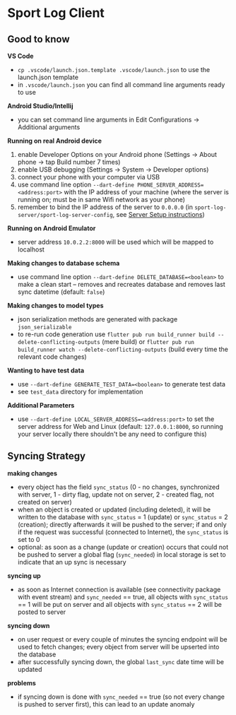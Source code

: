 
# Sport Log Client

## Good to know
**VS Code**
* `cp .vscode/launch.json.template .vscode/launch.json` to use the launch.json template
* in `.vscode/launch.json` you can find all command line arguments ready to use

**Android Studio/Intellij**
* you can set command line arguments in Edit Configurations &#8594; Additional arguments

**Running on real Android device**
1. enable Developer Options on your Android phone (Settings &#8594; About phone &#8594; tap Build number 7 times)
2. enable USB debugging (Settings &#8594; System &#8594; Developer options)
3. connect your phone with your computer via USB
4. use command line option `--dart-define PHONE_SERVER_ADDRESS=<address:port>` with the IP address of your machine (where the server is running on; must be in same Wifi network as your phone)
5. remember to bind the IP address of the server to `0.0.0.0` (in `sport-log-server/sport-log-server-config`, see [Server Setup instructions](../sport-log-server/README.md))

**Running on Android Emulator**
* server address `10.0.2.2:8000` will be used which will be mapped to localhost

**Making changes to database schema**
* use command line option `--dart-define DELETE_DATABASE=<boolean>` to make a clean start – removes and recreates database and removes last sync datetime (default: `false`)

**Making changes to model types**
* json serialization methods are generated with package `json_serializable`
* to re-run code generation use `flutter pub run build_runner build --delete-conflicting-outputs` (mere build) or `flutter pub run build_runner watch --delete-conflicting-outputs` (build every time the relevant code changes)

**Wanting to have test data**
* use `--dart-define GENERATE_TEST_DATA=<boolean>` to generate test data
* see `test_data` directory for implementation

**Additional Parameters**
* use `--dart-define LOCAL_SERVER_ADDRESS=<address:port>` to set the server address for Web and Linux (default: `127.0.0.1:8000`, so running your server locally there shouldn't be any need to configure this)

## Syncing Strategy
**making changes**
* every object has the field `sync_status` (0 - no changes, synchronized with server, 1 - dirty flag, update not on server, 2 - created flag, not created on server)
* when an object is created or updated (including deleted), it will be written to the database with `sync_status` = 1 (update) or `sync_status` = 2 (creation); directly afterwards it will be pushed to the server; if and only if the request was successful (connected to Internet), the `sync_status` is set to 0
* optional: as soon as a change (update or creation) occurs that could not be pushed to server a global flag (`sync_needed`) in local storage is set to indicate that an up sync is necessary

**syncing up**
* as soon as Internet connection is available (see connectivity package with event stream) and `sync_needed` == true, all objects with `sync_status` == 1 will be put on server and all objects with `sync_status` == 2 will be posted to server

**syncing down**
* on user request or every couple of minutes the syncing endpoint will be used to fetch changes; every object from server will be upserted into the database
* after successfully syncing down, the global `last_sync` date time will be updated

**problems**
* if syncing down is done with `sync_needed` == true (so not every change is pushed to server first), this can lead to an update anomaly
